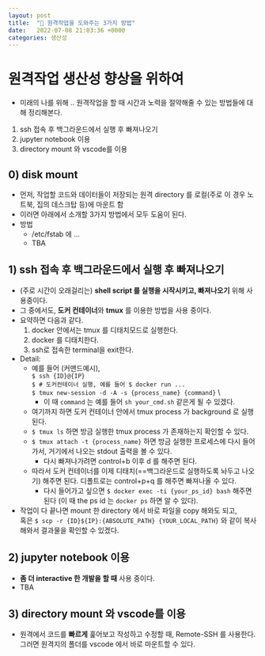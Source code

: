 ```yaml
---
layout: post
title:  "🌈 원격작업을 도와주는 3가지 방법"
date:   2022-07-08 21:03:36 +0000
categories: 생산성
---
```


# 원격작업 생산성 향상을 위하여
- 미래의 나를 위해 .. 원격작업을 할 때 시간과 노력을 절약해줄 수 있는 방법들에 대해 정리해본다.
1. ssh 접속 후 백그라운드에서 실행 후 빠져나오기  
2. jupyter notebook 이용
3. directory mount 와 vscode를 이용

## 0) disk mount
- 먼저, 작업할 코드와 데이터들이 저장되는 원격 directory 를 로컬(주로 이 경우 노트북, 집의 데스크탑 등)에 마운트 함
- 이러면 아래에서 소개할 3가지 방법에서 모두 도움이 된다.
- 방법
    - /etc/fstab 에 ...
    - TBA


## 1) ssh 접속 후 백그라운드에서 실행 후 빠져나오기  
- (주로 시간이 오래걸리는) **shell script 를 실행을 시작시키고, 빠져나오기** 위해 사용중이다.
- 그 중에서도, **도커 컨테이너**와 **tmux** 를 이용한 방법을 사용 중이다.  
- 요약하면 다음과 같다.
    1. docker 안에서는 tmux 를 디태치모드로 실행한다.
    2. docker 를 디태치한다.
    3. ssh로 접속한 terminal을 exit한다.
- Detail:
    - 예를 들어 (커맨드예시), \
        `$ ssh {ID}@{IP}` \
        `$ # 도커컨테이너 실행, 예를 들어 $ docker run ...` \
        `$ tmux new-session -d -A -s {process_name} {command}` \
        - 이 때 `command` 는 예를 들어 `sh your_cmd.sh` 같은게 될 수 있겠다.
    - 여기까지 하면 도커 컨테이너 안에서 tmux process 가 background 로 실행된다.
    - `$ tmux ls` 하면 방금 실행한 tmux process 가 존재하는지 확인할 수 있다.
    - `$ tmux attach -t {process_name}` 하면 방금 실행한 프로세스에 다시 들어가서, 거기에서 나오는 stdout 출력을 볼 수 있다.
        - 다시 빠져나가려면 control+b 이후 d 를 해주면 된다.
    - 따라서 도커 컨테이너를 이제 디태치(==백그라운드로 실행하도록 놔두고 나오기) 해주면 된다. 디폴트로는 control+p+q 를 해주면 빠져나올 수 있다.
        - 다시 들어가고 싶으면 `$ docker exec -ti {your_ps_id} bash` 해주면 된다 (이 때 the ps id 는 `docker ps` 하면 알 수 있다).
- 작업이 다 끝나면 mount 한 directory 에서 바로 파일을 copy 해와도 되고, \
    혹은 `$ scp -r {ID}${IP}:{ABSOLUTE_PATH} {YOUR_LOCAL_PATH}` 와 같이 복사해와서 결과물을 확인할 수 있겠다.

## 2) jupyter notebook 이용
- **좀 더 interactive 한 개발을 할 때** 사용 중이다.
- TBA

## 3) directory mount 와 vscode를 이용
- 원격에서 코드를 **빠르게** 훑어보고 작성하고 수정할 때, Remote-SSH 를 사용한다. 그러면 원격지의 폴더를 vscode 에서 바로 마운트할 수 있다. 
